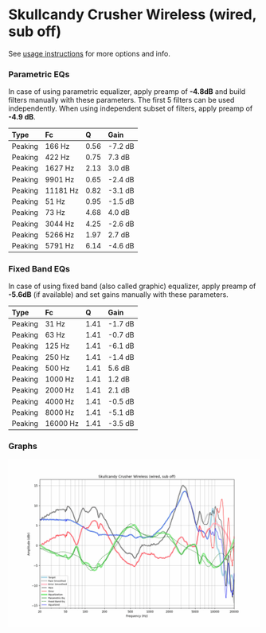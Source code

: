 # Skullcandy Crusher Wireless (wired, sub off)
See [usage instructions](https://github.com/jaakkopasanen/AutoEq#usage) for more options and info.

### Parametric EQs
In case of using parametric equalizer, apply preamp of **-4.8dB** and build filters manually
with these parameters. The first 5 filters can be used independently.
When using independent subset of filters, apply preamp of **-4.9 dB**.

| Type    | Fc       |    Q | Gain    |
|:--------|:---------|:-----|:--------|
| Peaking | 166 Hz   | 0.56 | -7.2 dB |
| Peaking | 422 Hz   | 0.75 | 7.3 dB  |
| Peaking | 1627 Hz  | 2.13 | 3.0 dB  |
| Peaking | 9901 Hz  | 0.65 | -2.4 dB |
| Peaking | 11181 Hz | 0.82 | -3.1 dB |
| Peaking | 51 Hz    | 0.95 | -1.5 dB |
| Peaking | 73 Hz    | 4.68 | 4.0 dB  |
| Peaking | 3044 Hz  | 4.25 | -2.6 dB |
| Peaking | 5266 Hz  | 1.97 | 2.7 dB  |
| Peaking | 5791 Hz  | 6.14 | -4.6 dB |

### Fixed Band EQs
In case of using fixed band (also called graphic) equalizer, apply preamp of **-5.6dB**
(if available) and set gains manually with these parameters.

| Type    | Fc       |    Q | Gain    |
|:--------|:---------|:-----|:--------|
| Peaking | 31 Hz    | 1.41 | -1.7 dB |
| Peaking | 63 Hz    | 1.41 | -0.7 dB |
| Peaking | 125 Hz   | 1.41 | -6.1 dB |
| Peaking | 250 Hz   | 1.41 | -1.4 dB |
| Peaking | 500 Hz   | 1.41 | 5.6 dB  |
| Peaking | 1000 Hz  | 1.41 | 1.2 dB  |
| Peaking | 2000 Hz  | 1.41 | 2.1 dB  |
| Peaking | 4000 Hz  | 1.41 | -0.5 dB |
| Peaking | 8000 Hz  | 1.41 | -5.1 dB |
| Peaking | 16000 Hz | 1.41 | -3.5 dB |

### Graphs
![](./Skullcandy%20Crusher%20Wireless%20(wired,%20sub%20off).png)